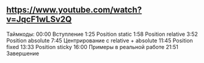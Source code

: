 ## https://www.youtube.com/watch?v=JqcF1wLSv2Q

Таймкоды:
00:00 Вступление
1:25 Position static
1:58 Position relative
3:52 Position absolute
7:45 Центрирование с relative + absolute
11:45 Position fixed
13:33 Position sticky
16:00 Примеры в реальной работе
21:51 Завершение